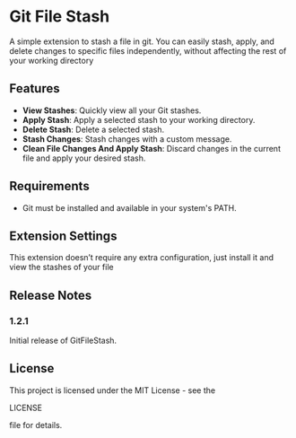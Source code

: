 # Git File Stash

A simple extension to stash a file in git. You can easily stash, apply, and delete changes to specific files independently, without affecting the rest of your working directory

## Features

- **View Stashes**: Quickly view all your Git stashes.
- **Apply Stash**: Apply a selected stash to your working directory.
- **Delete Stash**: Delete a selected stash.
- **Stash Changes**: Stash changes with a custom message.
- **Clean File Changes And Apply Stash**: Discard changes in the current file and apply your desired stash.

## Requirements

- Git must be installed and available in your system's PATH.

## Extension Settings

This extension doesn’t require any extra configuration, just install it and view the stashes of your file

## Release Notes

### 1.2.1

Initial release of GitFileStash.

## License

This project is licensed under the MIT License - see the 

LICENSE

 file for details.

